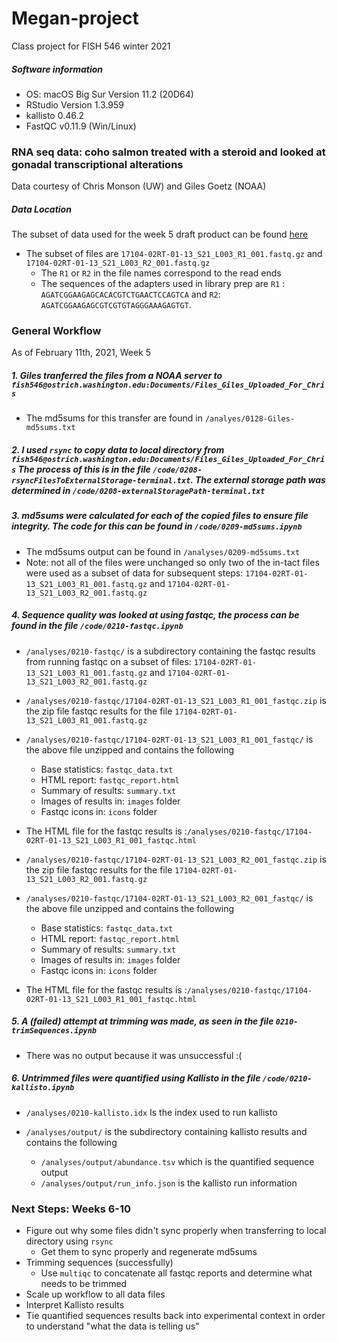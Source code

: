 # Megan-project
Class project for FISH 546 winter 2021

##### Software information
- OS: macOS Big Sur Version 11.2 (20D64)
- RStudio Version 1.3.959
- kallisto 0.46.2
- FastQC v0.11.9 (Win/Linux)

### RNA seq data: coho salmon treated with a steroid and looked at gonadal transcriptional alterations
 Data courtesy of Chris Monson (UW) and Giles Goetz (NOAA)

##### Data Location
The subset of data used for the week 5 draft product can be found [here](https://gannet.fish.washington.edu/mewing0/)
- The subset of files are `17104-02RT-01-13_S21_L003_R1_001.fastq.gz` and `17104-02RT-01-13_S21_L003_R2_001.fastq.gz`
  - The `R1` or `R2` in the file names correspond to the read ends
  - The sequences of the adapters used in library prep are `R1` : `AGATCGGAAGAGCACACGTCTGAACTCCAGTCA` and `R2`: `AGATCGGAAGAGCGTCGTGTAGGGAAAGAGTGT`.

### General Workflow
As of February 11th, 2021, Week 5

##### 1. Giles tranferred the files from a NOAA server to `fish546@ostrich.washington.edu:Documents/Files_Giles_Uploaded_For_Chris`
  - The md5sums for this transfer are found in `/analyes/0128-Giles-md5sums.txt`


##### 2. I used `rsync` to copy data to local directory from `fish546@ostrich.washington.edu:Documents/Files_Giles_Uploaded_For_Chris` The process of this is in the file `/code/0208-rsyncFilesToExternalStorage-terminal.txt`. The external storage path was determined in `/code/0208-externalStoragePath-terminal.txt`

##### 3. md5sums were calculated for each of the copied files to ensure file integrity. The code for this can be found in `/code/0209-md5sums.ipynb`
  - The md5sums output can be found in `/analyses/0209-md5sums.txt`
  - Note: not all of the files were unchanged so only two of the in-tact files were used as a subset of data for subsequent steps: `17104-02RT-01-13_S21_L003_R1_001.fastq.gz` and `17104-02RT-01-13_S21_L003_R2_001.fastq.gz`


##### 4. Sequence quality was looked at using fastqc, the process can be found in the file `/code/0210-fastqc.ipynb`

  - `/analyses/0210-fastqc/` is a subdirectory containing the fastqc results from running fastqc on a subset of files: `17104-02RT-01-13_S21_L003_R1_001.fastq.gz` and `17104-02RT-01-13_S21_L003_R2_001.fastq.gz`
  - `/analyses/0210-fastqc/17104-02RT-01-13_S21_L003_R1_001_fastqc.zip` is the zip file fastqc results for the file `17104-02RT-01-13_S21_L003_R1_001.fastq.gz`

  - `/analyses/0210-fastqc/17104-02RT-01-13_S21_L003_R1_001_fastqc/` is the above file unzipped and contains the following
    - Base statistics: `fastqc_data.txt`
    - HTML report: `fastqc_report.html`
    - Summary of results: `summary.txt`
    - Images of results in: `images` folder
    - Fastqc icons in: `icons` folder

  - The HTML file for the fastqc results is :`/analyses/0210-fastqc/17104-02RT-01-13_S21_L003_R1_001_fastqc.html`

  - `/analyses/0210-fastqc/17104-02RT-01-13_S21_L003_R2_001_fastqc.zip` is the zip file fastqc results for the file `17104-02RT-01-13_S21_L003_R2_001.fastq.gz`

  - `/analyses/0210-fastqc/17104-02RT-01-13_S21_L003_R2_001_fastqc/` is the above file unzipped and contains the following
      - Base statistics: `fastqc_data.txt`
      - HTML report: `fastqc_report.html`
      - Summary of results: `summary.txt`
      - Images of results in: `images` folder
      - Fastqc icons in: `icons` folder

  - The HTML file for the fastqc results is :`/analyses/0210-fastqc/17104-02RT-01-13_S21_L003_R1_001_fastqc.html`

##### 5. A (failed) attempt at trimming was made, as seen in the file `0210-trimSequences.ipynb`
  - There was no output because it was unsuccessful :(


##### 6. Untrimmed files were quantified using Kallisto in the file `/code/0210-kallisto.ipynb`
  -  `/analyses/0210-kallisto.idx` Is the index used to run kallisto

  - `/analyses/output/` is the subdirectory containing kallisto results and contains the following
    - `/analyses/output/abundance.tsv` which is the quantified sequence output
    - `/analyses/output/run_info.json` is the kallisto run information


### Next Steps: Weeks 6-10
- Figure out why some files didn't sync properly when transferring to local directory using `rsync`
  - Get them to sync properly and regenerate md5sums
- Trimming sequences (successfully)
  - Use `multiqc` to concatenate all fastqc reports and determine what needs to be trimmed
- Scale up workflow to all data files
- Interpret Kallisto results
- Tie quantified sequences results back into experimental context in order to understand "what the data is telling us"

